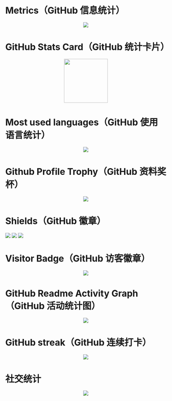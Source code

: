 # Metrics（GitHub 信息统计）
<div align="center"> <img src="https://metrics.lecoq.io/15366761830?template=classic&config.timezone=Asia%2FShanghai"> </div>

# GitHub Stats Card（GitHub 统计卡片）
<div align="center"> <img height="137px" src="https://github-readme-stats.vercel.app/api?username=15366761830&show_icons=true&hide_title=true&hide_border=true&show_icons=trueline_height=21&text_color=000&icon_color=000&bg_color=0,ea6161,ffc64d,fffc4d,52fa5a&theme=radical" /> </div>

# Most used languages（GitHub 使用语言统计）
<div align="center"> <img src="https://github-readme-stats.vercel.app/api/top-langs/?username=15366761830" /> </div>

# Github Profile Trophy（GitHub 资料奖杯）
<div align="center"> <img src="https://github-profile-trophy.vercel.app/?username=15366761830&row=2&column=4&theme=juicyfresh" /> </div>

# Shields（GitHub 徽章）
<span > <img src="https://img.shields.io/badge/-HTML5-E34F26?style=flat-square&logo=html5&logoColor=white" /> <img src="https://img.shields.io/badge/-CSS3-1572B6?style=flat-square&logo=css3" /> <img src="https://img.shields.io/badge/-JavaScript-oringe?style=flat-square&logo=javascript" /> </span>

# Visitor Badge（GitHub 访客徽章）
<div align="center"> <img src="https://visitor-badge.glitch.me/badge?page_id=15366761830.msitag.github.io&left_color=green&right_color=red" /> </div>

# GitHub Readme Activity Graph （GitHub 活动统计图）
<div align="center"> <img src="https://github-readme-activity-graph.cyclic.app/graph?username=15366761830&theme=xcode" /> </div>

# GitHub streak（GitHub 连续打卡）
<div align="center"> <img src="https://streak-stats.demolab.com/?user=15366761830&hide_border=true&theme=transparent" /> </div>

# 社交统计
<div align="center"> <img src="https://stats.justsong.cn/api/leetcode?username=msitag&cn=true"> </div>
